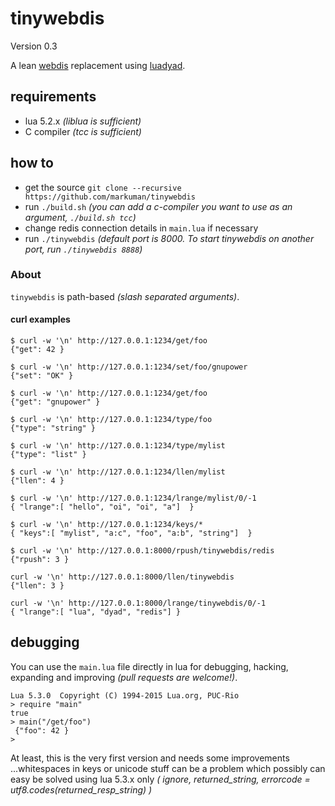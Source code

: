 # tinywebdis

Version 0.3

A lean [webdis](https://github.com/nicolasff/webdis) replacement using [luadyad](https://github.com/markuman/luadyad).

## requirements

* lua 5.2.x _(liblua is sufficient)_
* C compiler _(tcc is sufficient)_

## how to

* get the source `git clone --recursive https://github.com/markuman/tinywebdis`
* run `./build.sh` _(you can add a c-compiler you want to use as an argument, `./build.sh tcc`)_
* change redis connection details in `main.lua` if necessary
* run `./tinywebdis` _(default port is 8000. To start tinywebdis on another port, run `./tinywebdis 8888`)_


### About

`tinywebdis` is path-based _(slash separated arguments)_.

#### curl examples



    $ curl -w '\n' http://127.0.0.1:1234/get/foo
    {"get": 42 }

    $ curl -w '\n' http://127.0.0.1:1234/set/foo/gnupower
    {"set": "OK" }

    $ curl -w '\n' http://127.0.0.1:1234/get/foo
    {"get": "gnupower" }

    $ curl -w '\n' http://127.0.0.1:1234/type/foo
    {"type": "string" }

    $ curl -w '\n' http://127.0.0.1:1234/type/mylist
    {"type": "list" }

    $ curl -w '\n' http://127.0.0.1:1234/llen/mylist
    {"llen": 4 }

    $ curl -w '\n' http://127.0.0.1:1234/lrange/mylist/0/-1
    { "lrange":[ "hello", "oi", "oi", "a"]  }

    $ curl -w '\n' http://127.0.0.1:1234/keys/*
    { "keys":[ "mylist", "a:c", "foo", "a:b", "string"]  }

    $ curl -w '\n' http://127.0.0.1:8000/rpush/tinywebdis/redis
    {"rpush": 3 }

    curl -w '\n' http://127.0.0.1:8000/llen/tinywebdis
    {"llen": 3 }

    curl -w '\n' http://127.0.0.1:8000/lrange/tinywebdis/0/-1
    { "lrange":[ "lua", "dyad", "redis"] }


## debugging

You can use the `main.lua` file directly in lua for debugging, hacking, expanding and improving _(pull requests are welcome!)_.

    Lua 5.3.0  Copyright (C) 1994-2015 Lua.org, PUC-Rio
    > require "main"
    true
    > main("/get/foo")
     {"foo": 42 }
    >


At least, this is the very first version and needs some improvements ...whitespaces in keys or unicode stuff can be a problem which possibly can easy be solved using lua 5.3.x only _( ignore, returned_string, errorcode = utf8.codes(returned_resp_string) )_




